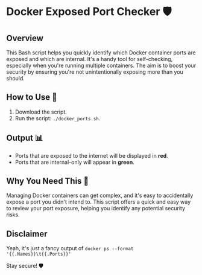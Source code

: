 # Docker Exposed Port Checker 🛡️

## Overview

This Bash script helps you quickly identify which Docker container ports are exposed and which are internal. It's a handy tool for self-checking, especially when you're running multiple containers. The aim is to boost your security by ensuring you're not unintentionally exposing more than you should.

## How to Use 🚀

1. Download the script.
2. Run the script: `./docker_ports.sh`.


## Output 📊

- Ports that are exposed to the internet will be displayed in **red**.
- Ports that are internal-only will appear in **green**.

## Why You Need This 🤔

Managing Docker containers can get complex, and it's easy to accidentally expose a port you didn't intend to. This script offers a quick and easy way to review your port exposure, helping you identify any potential security risks.

## Disclaimer

Yeah, it's just a fancy output of `docker ps --format '{{.Names}}\t{{.Ports}}'`

Stay secure! 🛡️
